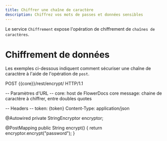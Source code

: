 ```yaml
---
title: Chiffrer une chaîne de caractère
description: Chiffrez vos mots de passes et données sensibles
---
```


Le service `Chiffrement` expose l'opération de chiffrement de `chaînes de caractères`.


# Chiffrement de données

Les exemples ci-dessous indiquent comment sécuriser une chaîne de caractère à l'aide de l'opération de `post`.

POST {{core}}/rest/encrypt/ HTTP/1.1

-- Paramètres d'URL --
core: host de FlowerDocs core
message: chaine de caractère à chiffrer, entre doubles quotes

-- Headers --
token: {token}
Content-Type: application/json


@Autowired
private StringEncryptor encryptor;

@PostMapping
public String encrypt()
{
	return encryptor.encrypt("password");
}
